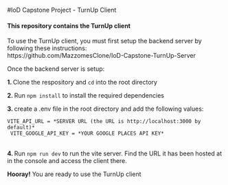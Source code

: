 #IoD Capstone Project - TurnUp Client
<h4>This repository contains the TurnUp client</h4>
<p>To use the TurnUp client, you must first setup the backend server by following these instructions:
</br>https://github.com/MazzomesClone/IoD-Capstone-TurnUp-Server</h4>
<p>Once the backend server is setup:</p>
<p><strong>1. </strong>Clone the respository and <code>cd</code> into the root directory</p>
<p><strong>2. </strong>Run <code>npm install</code> to install the required dependencies</p>
<p><strong>3. </strong>create a .env file in the root directory and add the following values:</p>
<code>VITE_API_URL = *SERVER URL (the URL is http://localhost:3000 by default)*
 VITE_GOOGLE_API_KEY = *YOUR GOOGLE PLACES API KEY*
</code>
</br>
<p><strong>4. </strong>Run <code>npm run dev</code> to run the vite server. Find the URL it has been hosted at in the console and access the client there.</p>
<p><strong>Hooray!</strong> You are ready to use the TurnUp client</p>
